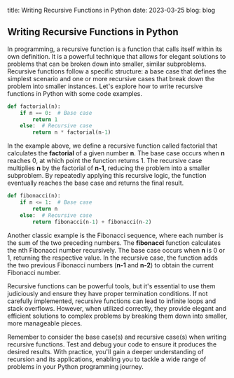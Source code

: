 title: Writing Recursive Functions in Python
date: 2023-03-25
blog: blog

## Writing Recursive Functions in Python

In programming, a recursive function is a function that calls itself within its own definition. It is a powerful technique that allows for elegant solutions to problems that can be broken down into smaller, similar subproblems. Recursive functions follow a specific structure: a base case that defines the simplest scenario and one or more recursive cases that break down the problem into smaller instances. Let's explore how to write recursive functions in Python with some code examples.

```python
def factorial(n):
    if n == 0:  # Base case
        return 1
    else:  # Recursive case
        return n * factorial(n-1)
```

In the example above, we define a recursive function called factorial that calculates the **factorial** of a given number **n**. The base case occurs when **n** reaches 0, at which point the function returns 1. The recursive case multiplies **n** by the factorial of **n-1**, reducing the problem into a smaller subproblem. By repeatedly applying this recursive logic, the function eventually reaches the base case and returns the final result.

```python
def fibonacci(n):
    if n <= 1:  # Base case
        return n
    else:  # Recursive case
        return fibonacci(n-1) + fibonacci(n-2)
```

Another classic example is the Fibonacci sequence, where each number is the sum of the two preceding numbers. The **fibonacci** function calculates the nth Fibonacci number recursively. The base case occurs when **n** is 0 or 1, returning the respective value. In the recursive case, the function adds the two previous Fibonacci numbers (**n-1** and **n-2**) to obtain the current Fibonacci number.

Recursive functions can be powerful tools, but it's essential to use them judiciously and ensure they have proper termination conditions. If not carefully implemented, recursive functions can lead to infinite loops and stack overflows. However, when utilized correctly, they provide elegant and efficient solutions to complex problems by breaking them down into smaller, more manageable pieces.

Remember to consider the base case(s) and recursive case(s) when writing recursive functions. Test and debug your code to ensure it produces the desired results. With practice, you'll gain a deeper understanding of recursion and its applications, enabling you to tackle a wide range of problems in your Python programming journey.